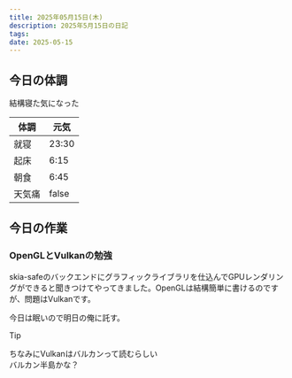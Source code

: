 ```yaml
---
title: 2025年05月15日(木)
description: 2025年5月15日の日記
tags: 
date: 2025-05-15
---
```


## 今日の体調
結構寝た気になった

| 体調  | 元気    |
| --- | ----- |
| 就寝  | 23:30 |
| 起床  | 6:15  |
| 朝食  | 6:45  |
| 天気痛 | false |

## 今日の作業
### OpenGLとVulkanの勉強
skia-safeのバックエンドにグラフィックライブラリを仕込んでGPUレンダリングができると聞きつけてやってきました。OpenGLは結構簡単に書けるのですが、問題はVulkanです。

今日は眠いので明日の俺に託す。

> [!TIP]
> ちなみにVulkanはバルカンって読むらしい<br>
> バルカン半島かな？

